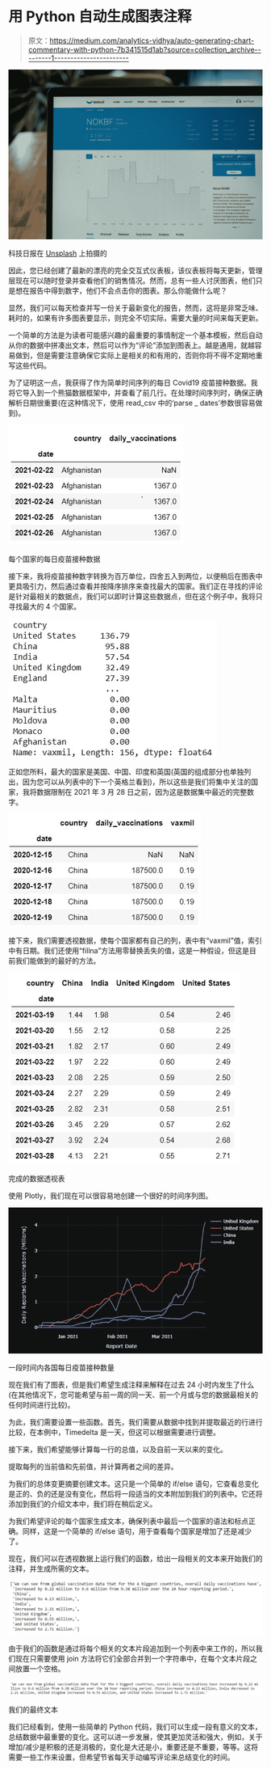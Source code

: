 # 用 Python 自动生成图表注释

> 原文：<https://medium.com/analytics-vidhya/auto-generating-chart-commentary-with-python-7b341515d1ab?source=collection_archive---------1----------------------->

![](img/ef96822abd9149096e5afe72349e7b80.png)

科技日报在 [Unsplash](https://unsplash.com/s/photos/data-chart?utm_source=unsplash&utm_medium=referral&utm_content=creditCopyText) 上拍摄的

因此，您已经创建了最新的漂亮的完全交互式仪表板，该仪表板将每天更新，管理层现在可以随时登录并查看他们的销售情况。然而，总有一些人讨厌图表，他们只是想在报告中得到数字，他们不会点击你的图表。那么你能做什么呢？

显然，我们可以每天检查并写一份关于最新变化的报告，然而，这将是非常乏味、耗时的，如果有许多图表要显示，则完全不切实际，需要大量的时间来每天更新。

一个简单的方法是为读者可能感兴趣的最重要的事情制定一个基本模板，然后自动从你的数据中拼凑出文本，然后可以作为“评论”添加到图表上。越是通用，就越容易做到，但是需要注意确保它实际上是相关的和有用的，否则你将不得不定期地重写这些代码。

为了证明这一点，我获得了作为简单时间序列的每日 Covid19 疫苗接种数据。我将它导入到一个熊猫数据框架中，并查看了前几行。在处理时间序列时，确保正确解析日期很重要(在这种情况下，使用 read_csv 中的‘parse _ dates’参数很容易做到)。

![](img/77e40a66f18a53a5ea7dd54a9da99375.png)

每个国家的每日疫苗接种数据

接下来，我将疫苗接种数字转换为百万单位，四舍五入到两位，以便稍后在图表中更具吸引力，然后通过查看并按降序排序来查找最大的国家。我们正在寻找的评论是针对最相关的数据点，我们可以即时计算这些数据点，但在这个例子中，我将只寻找最大的 4 个国家。

![](img/345aa2fe6bc88bf9133860d4e71b3a6c.png)

正如您所料，最大的国家是美国、中国、印度和英国(英国的组成部分也单独列出，因为您可以从列表中的下一个英格兰看到)，所以这些是我们将集中关注的国家，我将数据限制在 2021 年 3 月 28 日之前，因为这是数据集中最近的完整数字。

![](img/99e26c870e02f77fb36922648728494a.png)

接下来，我们需要透视数据，使每个国家都有自己的列，表中有“vaxmil”值，索引中有日期。我们还使用“fillna”方法用零替换丢失的值，这是一种假设，但这是目前我们能做到的最好的方法。

![](img/b8611f42ae910274e3b96f045b0e2211.png)

完成的数据透视表

使用 Plotly，我们现在可以很容易地创建一个很好的时间序列图。

![](img/d8e25b0d964f4478ff083ef84b334fc9.png)

一段时间内各国每日疫苗接种数量

现在我们有了图表，但是我们希望生成注释来解释在过去 24 小时内发生了什么(在其他情况下，您可能希望与前一周的同一天、前一个月或与您的数据最相关的任何时间进行比较)。

为此，我们需要设置一些函数。首先，我们需要从数据中找到并提取最近的行进行比较，在本例中，Timedelta 是一天，但这可以根据需要进行调整。

接下来，我们希望能够计算每一行的总值，以及自前一天以来的变化。

提取每列的当前值和先前值，并计算两者之间的差异。

为我们的总体变更摘要创建文本。这只是一个简单的 if/else 语句，它查看总变化是正的、负的还是没有变化，然后将一段适当的文本附加到我们的列表中。它还将添加到我们的介绍文本中，我们将在稍后定义。

为我们希望评论的每个国家生成文本，确保列表中最后一个国家的语法和标点正确。同样，这是一个简单的 if/else 语句，用于查看每个国家是增加了还是减少了。

现在，我们可以在透视数据上运行我们的函数，给出一段相关的文本来开始我们的注释，并生成所需的文本。

![](img/d6b5d5e5449917075035e2d7e3ec7ee4.png)

由于我们的函数是通过将每个相关的文本片段追加到一个列表中来工作的，所以我们现在只需要使用 join 方法将它们全部合并到一个字符串中，在每个文本片段之间放置一个空格。

![](img/da3df35e41de8cba5f6a4760c4f1c145.png)

我们的最终文本

我们已经看到，使用一些简单的 Python 代码，我们可以生成一段有意义的文本，总结数据中最重要的变化。这可以进一步发展，使其更加灵活和强大，例如，关于增加/减少是积极的还是消极的，变化是大还是小，重要还是不重要，等等。这将需要一些工作来设置，但希望节省每天手动编写评论来总结变化的时间。